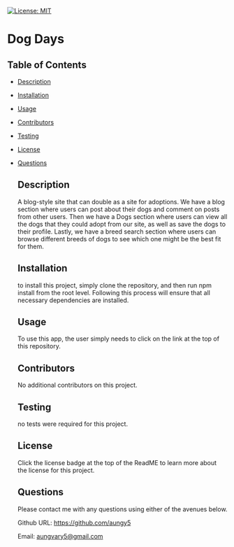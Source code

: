 [![License: MIT](https://img.shields.io/badge/License-MIT-blue.svg)](https://opensource.org/licenses/MIT)

  # Dog Days
  ## Table of Contents
- [Description](#description)

- [Installation](#installation)

- [Usage](#usage)

- [Contributors](#contributors)

- [Testing](#testing)

- [License](#license)

- [Questions](#questions)

  ## Description
  A blog-style site that can double as a site for adoptions. We have a blog section where users can post about their dogs and comment on posts from other users. Then we have a Dogs section where users can view all the dogs that they could adopt from our site, as well as save the dogs to their profile. Lastly, we have a breed search section where users can browse different breeds of dogs to see which one might be the best fit for them. 
  ## Installation
  to install this project, simply clone the repository, and then run npm install from the root level. Following this process will ensure that all necessary dependencies are installed. 
  ## Usage
  To use this app, the user simply needs to click on the link at the top of this repository. 
  ## Contributors
  No additional contributors on this project. 
  ## Testing
  no tests were required for this project. 
  ## License
  Click the license badge at the top of the ReadME to learn more about the license for this project. 

  ## Questions

  Please contact me with any questions using either of the avenues below. 

  Github URL: https://github.com/aungy5

  Email: aungvary5@gmail.com
